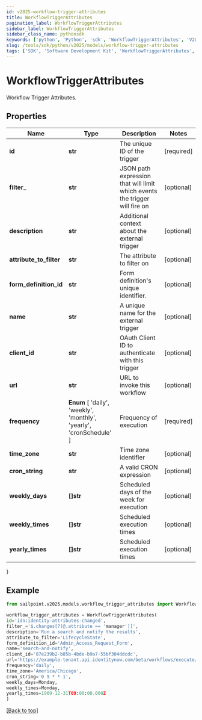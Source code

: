 ```yaml
---
id: v2025-workflow-trigger-attributes
title: WorkflowTriggerAttributes
pagination_label: WorkflowTriggerAttributes
sidebar_label: WorkflowTriggerAttributes
sidebar_class_name: pythonsdk
keywords: ['python', 'Python', 'sdk', 'WorkflowTriggerAttributes', 'V2025WorkflowTriggerAttributes'] 
slug: /tools/sdk/python/v2025/models/workflow-trigger-attributes
tags: ['SDK', 'Software Development Kit', 'WorkflowTriggerAttributes', 'V2025WorkflowTriggerAttributes']
---
```


# WorkflowTriggerAttributes

Workflow Trigger Attributes.

## Properties

Name | Type | Description | Notes
------------ | ------------- | ------------- | -------------
**id** | **str** | The unique ID of the trigger | [required]
**filter_** | **str** | JSON path expression that will limit which events the trigger will fire on | [optional] 
**description** | **str** | Additional context about the external trigger | [optional] 
**attribute_to_filter** | **str** | The attribute to filter on | [optional] 
**form_definition_id** | **str** | Form definition's unique identifier. | [optional] 
**name** | **str** | A unique name for the external trigger | [optional] 
**client_id** | **str** | OAuth Client ID to authenticate with this trigger | [optional] 
**url** | **str** | URL to invoke this workflow | [optional] 
**frequency** |  **Enum** [  'daily',    'weekly',    'monthly',    'yearly',    'cronSchedule' ] | Frequency of execution | [required]
**time_zone** | **str** | Time zone identifier | [optional] 
**cron_string** | **str** | A valid CRON expression | [optional] 
**weekly_days** | **[]str** | Scheduled days of the week for execution | [optional] 
**weekly_times** | **[]str** | Scheduled execution times | [optional] 
**yearly_times** | **[]str** | Scheduled execution times | [optional] 
}

## Example

```python
from sailpoint.v2025.models.workflow_trigger_attributes import WorkflowTriggerAttributes

workflow_trigger_attributes = WorkflowTriggerAttributes(
id='idn:identity-attributes-changed',
filter_='$.changes[?(@.attribute == 'manager')]',
description='Run a search and notify the results',
attribute_to_filter='LifecycleState',
form_definition_id='Admin_Access_Request_Form',
name='search-and-notify',
client_id='87e239b2-b85b-4bde-b9a7-55bf304ddcdc',
url='https://example-tenant.api.identitynow.com/beta/workflows/execute/external/c79e0079-562c-4df5-aa73-60a9e25c916d',
frequency='daily',
time_zone='America/Chicago',
cron_string='0 9 * * 1',
weekly_days=Monday,
weekly_times=Monday,
yearly_times=1969-12-31T09:00:00.000Z
)

```
[[Back to top]](#) 

